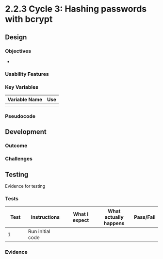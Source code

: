 # 2.2.3 Cycle 3: Hashing passwords with bcrypt

## Design



### Objectives

*

### Usability Features

### Key Variables

| Variable Name | Use |
| ------------- | --- |
|               |     |

### Pseudocode



## Development

### Outcome



### Challenges



## Testing

Evidence for testing

### Tests

<table><thead><tr><th width="95">Test</th><th width="158">Instructions</th><th width="171">What I expect</th><th width="174">What actually happens</th><th>Pass/Fail</th></tr></thead><tbody><tr><td>1</td><td>Run initial code</td><td></td><td></td><td></td></tr></tbody></table>

### Evidence

